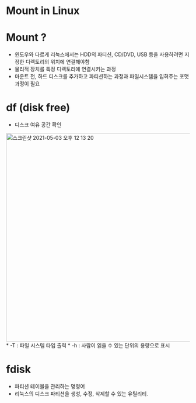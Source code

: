 Mount in Linux
=====================

# Mount ?
* 윈도우와 다르게 리눅스에서는 HDD의 파티션, CD/DVD, USB 등을 사용하려면 지정한 디렉토리의 위치에 연결해야함
* 물리적 장치를 특정 디렉토리에 연결시키는 과정
* 마운트 전, 하드 디스크를 추가하고 파티션하는 과정과 파일시스템을 입혀주는 포맷 과정이 필요


# df (disk free)
* 디스크 여유 공간 확인   
<img width="570" alt="스크린샷 2021-05-03 오후 12 13 20" src="https://user-images.githubusercontent.com/57285121/116838329-f54b4a00-ac08-11eb-94fb-7f928879773f.png">   
* -T : 파일 시스템 타입 출력
* -h : 사람이 읽을 수 있는 단위의 용량으로 표시

# fdisk
* 파티션 테이블을 관리하는 명령어
* 리눅스의 디스크 파티션을 생성, 수정, 삭제할 수 있는 유틸리티.


